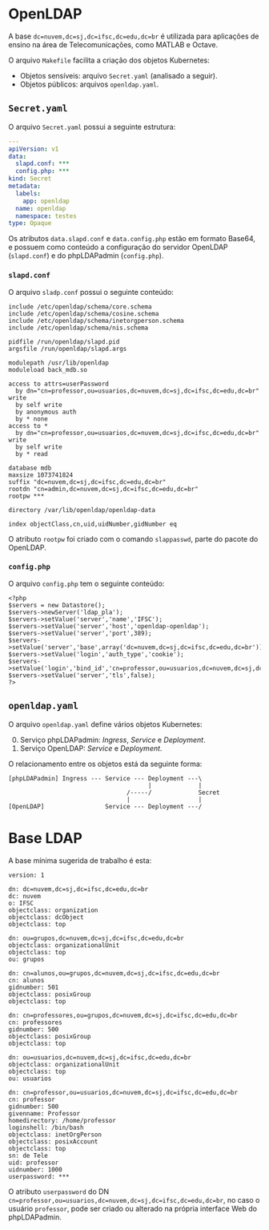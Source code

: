 # OpenLDAP

A base `dc=nuvem,dc=sj,dc=ifsc,dc=edu,dc=br` é utilizada para aplicações de ensino na área de Telecomunicações, como MATLAB e Octave.

O arquivo `Makefile` facilita a criação dos objetos Kubernetes:
- Objetos sensíveis: arquivo `Secret.yaml` (analisado a seguir).
- Objetos públicos: arquivos `openldap.yaml`.

## `Secret.yaml`

O arquivo `Secret.yaml` possui a seguinte estrutura:

```yaml
---
apiVersion: v1
data:
  slapd.conf: ***
  config.php: ***
kind: Secret
metadata:
  labels:
    app: openldap
  name: openldap
  namespace: testes
type: Opaque

```

Os atributos `data.slapd.conf` e `data.config.php` estão em formato Base64, e possuem como conteúdo a configuração do servidor OpenLDAP (`slapd.conf`) e do phpLDAPadmin (`config.php`).

### `slapd.conf`

O arquivo `sladp.conf` possui o seguinte conteúdo:

```
include /etc/openldap/schema/core.schema
include /etc/openldap/schema/cosine.schema
include /etc/openldap/schema/inetorgperson.schema
include /etc/openldap/schema/nis.schema

pidfile /run/openldap/slapd.pid
argsfile /run/openldap/slapd.args

modulepath /usr/lib/openldap
moduleload back_mdb.so

access to attrs=userPassword
  by dn="cn=professor,ou=usuarios,dc=nuvem,dc=sj,dc=ifsc,dc=edu,dc=br" write
  by self write
  by anonymous auth
  by * none
access to *
  by dn="cn=professor,ou=usuarios,dc=nuvem,dc=sj,dc=ifsc,dc=edu,dc=br" write
  by self write
  by * read

database mdb
maxsize 1073741824
suffix "dc=nuvem,dc=sj,dc=ifsc,dc=edu,dc=br"
rootdn "cn=admin,dc=nuvem,dc=sj,dc=ifsc,dc=edu,dc=br"
rootpw ***

directory /var/lib/openldap/openldap-data

index objectClass,cn,uid,uidNumber,gidNumber eq
```

O atributo `rootpw` foi criado com o comando `slappasswd`, parte do pacote do OpenLDAP.

### `config.php`

O arquivo `config.php` tem o seguinte conteúdo:

```
<?php
$servers = new Datastore();
$servers->newServer('ldap_pla');
$servers->setValue('server','name','IFSC');
$servers->setValue('server','host','openldap-openldap');
$servers->setValue('server','port',389);
$servers->setValue('server','base',array('dc=nuvem,dc=sj,dc=ifsc,dc=edu,dc=br'));
$servers->setValue('login','auth_type','cookie');
$servers->setValue('login','bind_id','cn=professor,ou=usuarios,dc=nuvem,dc=sj,dc=ifsc,dc=edu,dc=br');
$servers->setValue('server','tls',false);
?>
```

## `openldap.yaml`

O arquivo `openldap.yaml` define vários objetos Kubernetes:

0. Serviço phpLDAPadmin: _Ingress_, _Service_ e _Deployment_.
0. Serviço OpenLDAP: _Service_ e _Deployment_.

O relacionamento entre os objetos está da seguinte forma:

```
[phpLDAPadmin] Ingress --- Service --- Deployment ---\
                                       |             |
                                 /-----/             Secret
                                 |                   |
[OpenLDAP]                 Service --- Deployment ---/

```

# Base LDAP

A base mínima sugerida de trabalho é esta:

```ldif
version: 1

dn: dc=nuvem,dc=sj,dc=ifsc,dc=edu,dc=br
dc: nuvem
o: IFSC
objectclass: organization
objectclass: dcObject
objectclass: top

dn: ou=grupos,dc=nuvem,dc=sj,dc=ifsc,dc=edu,dc=br
objectclass: organizationalUnit
objectclass: top
ou: grupos

dn: cn=alunos,ou=grupos,dc=nuvem,dc=sj,dc=ifsc,dc=edu,dc=br
cn: alunos
gidnumber: 501
objectclass: posixGroup
objectclass: top

dn: cn=professores,ou=grupos,dc=nuvem,dc=sj,dc=ifsc,dc=edu,dc=br
cn: professores
gidnumber: 500
objectclass: posixGroup
objectclass: top

dn: ou=usuarios,dc=nuvem,dc=sj,dc=ifsc,dc=edu,dc=br
objectclass: organizationalUnit
objectclass: top
ou: usuarios

dn: cn=professor,ou=usuarios,dc=nuvem,dc=sj,dc=ifsc,dc=edu,dc=br
cn: professor
gidnumber: 500
givenname: Professor
homedirectory: /home/professor
loginshell: /bin/bash
objectclass: inetOrgPerson
objectclass: posixAccount
objectclass: top
sn: de Tele
uid: professor
uidnumber: 1000
userpassword: ***
```

O atributo `userpassword` do DN `cn=professor,ou=usuarios,dc=nuvem,dc=sj,dc=ifsc,dc=edu,dc=br`, no caso o usuário `professor`, pode ser criado ou alterado na própria interface Web do phpLDAPadmin.
